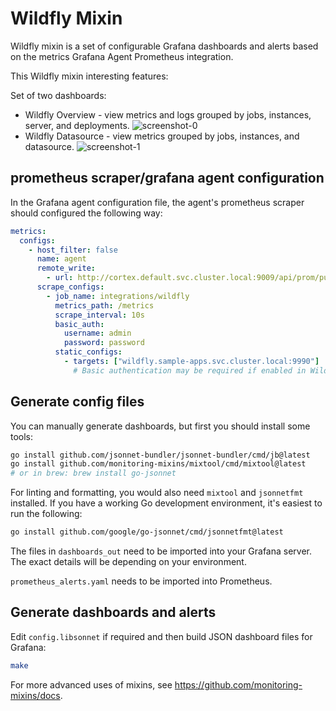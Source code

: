 # Wildfly Mixin

Wildfly mixin is a set of configurable Grafana dashboards and alerts based on the metrics Grafana Agent Prometheus integration.

This Wildfly mixin interesting features:

Set of two dashboards:

- Wildfly Overview - view metrics and logs grouped by jobs, instances, server, and deployments.
  ![screenshot-0](tbd)
- Wildfly Datasource - view metrics grouped by jobs, instances, and datasource.
  ![screenshot-1](tbd)

## prometheus scraper/grafana agent configuration

In the Grafana agent configuration file, the agent's prometheus scraper should configured the following way:

```yaml
metrics:
  configs:
    - host_filter: false
      name: agent
      remote_write:
        - url: http://cortex.default.svc.cluster.local:9009/api/prom/push
      scrape_configs:
        - job_name: integrations/wildfly
          metrics_path: /metrics
          scrape_interval: 10s
          basic_auth:
            username: admin
            password: password
          static_configs:
            - targets: ["wildfly.sample-apps.svc.cluster.local:9990"]
              # Basic authentication may be required if enabled in Wildfly
```

## Generate config files

You can manually generate dashboards, but first you should install some tools:

```bash
go install github.com/jsonnet-bundler/jsonnet-bundler/cmd/jb@latest
go install github.com/monitoring-mixins/mixtool/cmd/mixtool@latest
# or in brew: brew install go-jsonnet
```

For linting and formatting, you would also need `mixtool` and `jsonnetfmt` installed. If you
have a working Go development environment, it's easiest to run the following:

```bash
go install github.com/google/go-jsonnet/cmd/jsonnetfmt@latest
```

The files in `dashboards_out` need to be imported
into your Grafana server. The exact details will be depending on your environment.

`prometheus_alerts.yaml` needs to be imported into Prometheus.

## Generate dashboards and alerts

Edit `config.libsonnet` if required and then build JSON dashboard files for Grafana:

```bash
make
```

For more advanced uses of mixins, see
https://github.com/monitoring-mixins/docs.
